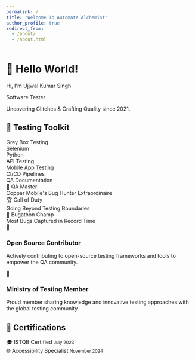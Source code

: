 ```yaml
---
permalink: /
title: "Welcome To Automate Alchemist"
author_profile: true
redirect_from: 
  - /about/
  - /about.html
---
```

<div class="test-laboratory">
  <div class="hero-section">
    <h1>🧪 Hello World!</h1>
    <div class="typewriter">
      <p>Hi, I'm Ujjwal Kumar Singh</p>
      <p>Software Tester</p>
      <p>Uncovering Glitches & Crafting Quality since 2021.</p>
    </div>
  </div>
  <div class="skills-section">
    <h2>🔧 Testing Toolkit</h2>
    <div class="skill-grid">
      <div class="skill-card">Grey Box Testing</div>
      <div class="skill-card">Selenium</div>
      <div class="skill-card">Python</div>
      <div class="skill-card">API Testing</div>
      <div class="skill-card">Mobile App Testing</div>
      <div class="skill-card">CI/CD Pipelines</div>
      <div class="skill-card">QA Documentation</div>
    </div>
  </div>
  <div class="achievements-grid">
    <div class="achievement-card">
      <div class="flip-content">
        <div class="flip-front">👑 QA Master</div>
        <div class="flip-back">Copper Mobile's Bug Hunter Extraordinaire</div>
      </div>
    </div>
    <div class="achievement-card">
      <div class="flip-content">
        <div class="flip-front">🏆 Call of Duty</div>
        <div class="flip-back">Going Beyond Testing Boundaries</div>
      </div>
    </div>
    <div class="achievement-card">
      <div class="flip-content">
        <div class="flip-front">🎯 Bugathon Champ</div>
        <div class="flip-back">Most Bugs Captured in Record Time</div>
      </div>
    </div>
  </div>


<div class="community-grid">
  <div class="community-card">
    <div class="icon">🚀</div>
    <h3>Open Source Contributor</h3>
    <p>Actively contributing to open-source testing frameworks and tools to empower the QA community.</p>
  </div>
  <div class="community-card">
    <div class="icon">🤝</div>
    <h3>Ministry of Testing Member</h3>
    <p>Proud member sharing knowledge and innovative testing approaches with the global testing community.</p>
  </div>
</div>

  <div class="certifications-section">
    <h2>📜 Certifications</h2>
    <div class="cert-container">
      <div class="cert-item glow-card">
        <span>🎓 ISTQB Certified</span>
        <small>July 2023</small>
      </div>
      <div class="cert-item glow-card">
        <span>🌐 Accessibility Specialist</span>
        <small>November 2024</small>
      </div>
    </div>
  </div>
</div>
